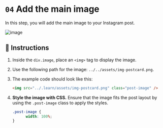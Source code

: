 # `04` Add the main image

In this step, you will add the main image to your Instagram post.

![image](../../assets/imagen-structure.png)

## 📝 Instructions

1. Inside the `div.image`, place an `<img>` tag to display the image.
2. Use the following path for the image: `../../assets/img-postcard.png`.
3. The example code should look like this:

      ```html
      <img src="../.learn/assets/img-postcard.png" class="post-image" />
      ```

4. **Style the image with CSS.** Ensure that the image fits the post layout by using the `.post-image` class to apply the styles.

      ```css
      .post-image {
            width: 100%;
      }
      ```